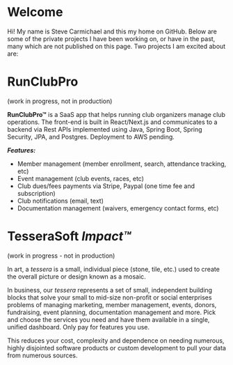 # Welcome

Hi! My name is Steve Carmichael and this my home on GitHub. Below are some of the private projects I have been working on, or have in the past, many which are not published on this page.  Two projects I am excited about are:

# RunClubPro
(work in progress, not in production) 

**RunClubPro™** is a SaaS app that helps running club organizers manage club operations. The front-end is built in React/Next.js and communicates to a backend via Rest APIs implemented using Java, Spring Boot, Spring Security, JPA, and Postgres. Deployment to AWS pending. 

***Features:***

 - Member management (member enrollment, search, attendance tracking, etc)
 - Event management (club events, races, etc)
 - Club dues/fees payments via Stripe, Paypal (one time fee and subscription)
 - Club notifications (email, text)
 - Documentation management (waivers, emergency contact forms, etc)
 

# TesseraSoft *Impact™*
(work in progress - not in production)

In art, a *tessera* is a small, individual piece (stone, tile, etc.) used to create the overall picture or design known as a mosaic.  

In business, our *tessera* represents a set of small, independent building blocks that solve your small to mid-size non-profit or social enterprises problems of managing marketing, member management, events, donors, fundraising, event planning, documentation management and more. Pick and choose the services you need and have them available in a single, unified dashboard.  Only pay for features you use.

This reduces your cost, complexity and dependence on needing numerous, highly disjointed software products or custom development to pull your data from numerous sources.
